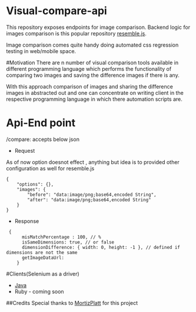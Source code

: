 # Visual-compare-api

This repository exposes endpoints for image comparison.
Backend logic for images comparison is this popular repository [resemble.js](https://github.com/Huddle/Resemble.js).

Image comparison comes quite handy doing automated css regression testing in web/mobile space.


#Motivation
There are n number of visual comparison tools available in different programming language which performs the functionality 
of comparing two images and saving the difference images if there is any.

With this approach comparison of images and sharing the difference images in abstracted out and one can concentrate on writing
client in the respective programming language in which there automation scripts are.

# Api-End point
/compare: accepts below json

* Request 

As of now option doesnot effect , anything but idea is to provided other configuration as well for resemble.js
```
{
    "options": {},
    "images": {
        "before": "data:image/png;base64,encoded String",
        "after": "data:image/png;base64,encoded String"
    }
}
```
* Response
```
 {
      misMatchPercentage : 100, // %
      isSameDimensions: true, // or false
      dimensionDifference: { width: 0, height: -1 }, // defined if dimensions are not the same
      getImageDataUrl: 
    }
```

#Clients(Selenium as a driver)
* [Java](https://github.com/kapilag/visual-compare-client)
* Ruby - coming soon

##Credits
Special thanks to [MortizPlatt](https://github.com/mplatt) for this project
